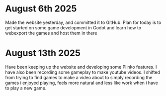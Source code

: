 # August 6th 2025

Made the website yesterday, and committed it to GitHub. Plan for today is to get started on some game development in Godot and learn how to webexport the games and host them in there

# August 13th 2025

Have been keeping up the website and developing some Plinko features. I have also been recording some gameplay to make youtube videos. I shifted from trying to find games to make a video about to simply recording the games i enjoyed playing, feels more natural and less like work when i have to play a new game.
